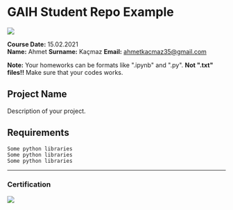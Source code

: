 # GAIH Student Repo Example
![](img/logo.png)

**Course Date:** 15.02.2021  
**Name:** Ahmet 
**Surname:** Kaçmaz 
**Email:** ahmetkacmaz35@gmail.com

**Note:** Your homeworks can be formats like ".ipynb" and ".py". **Not ".txt" files!!** Make sure that your codes works.  

## Project Name
Description of your project.

## Requirements
```
Some python libraries
Some python libraries
Some python libraries
```
---

### Certification
![](img/certificate_ex.png)

